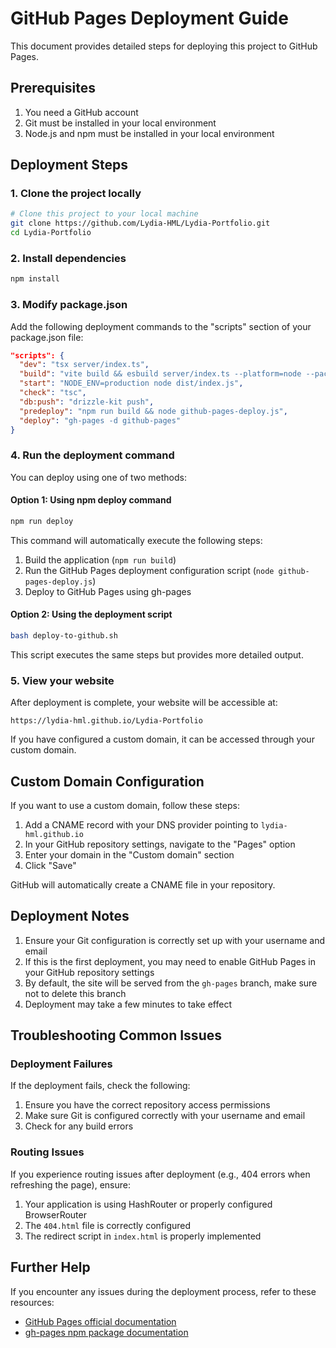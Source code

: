 # GitHub Pages Deployment Guide

This document provides detailed steps for deploying this project to GitHub Pages.

## Prerequisites

1. You need a GitHub account
2. Git must be installed in your local environment
3. Node.js and npm must be installed in your local environment

## Deployment Steps

### 1. Clone the project locally

```bash
# Clone this project to your local machine
git clone https://github.com/Lydia-HML/Lydia-Portfolio.git
cd Lydia-Portfolio
```

### 2. Install dependencies

```bash
npm install
```

### 3. Modify package.json

Add the following deployment commands to the "scripts" section of your package.json file:

```json
"scripts": {
  "dev": "tsx server/index.ts",
  "build": "vite build && esbuild server/index.ts --platform=node --packages=external --bundle --format=esm --outdir=dist",
  "start": "NODE_ENV=production node dist/index.js",
  "check": "tsc",
  "db:push": "drizzle-kit push",
  "predeploy": "npm run build && node github-pages-deploy.js",
  "deploy": "gh-pages -d github-pages"
}
```

### 4. Run the deployment command

You can deploy using one of two methods:

#### Option 1: Using npm deploy command

```bash
npm run deploy
```

This command will automatically execute the following steps:
1. Build the application (`npm run build`)
2. Run the GitHub Pages deployment configuration script (`node github-pages-deploy.js`)
3. Deploy to GitHub Pages using gh-pages

#### Option 2: Using the deployment script

```bash
bash deploy-to-github.sh
```

This script executes the same steps but provides more detailed output.

### 5. View your website

After deployment is complete, your website will be accessible at:

```
https://lydia-hml.github.io/Lydia-Portfolio
```

If you have configured a custom domain, it can be accessed through your custom domain.

## Custom Domain Configuration

If you want to use a custom domain, follow these steps:

1. Add a CNAME record with your DNS provider pointing to `lydia-hml.github.io`
2. In your GitHub repository settings, navigate to the "Pages" option
3. Enter your domain in the "Custom domain" section
4. Click "Save"

GitHub will automatically create a CNAME file in your repository.

## Deployment Notes

1. Ensure your Git configuration is correctly set up with your username and email
2. If this is the first deployment, you may need to enable GitHub Pages in your GitHub repository settings
3. By default, the site will be served from the `gh-pages` branch, make sure not to delete this branch
4. Deployment may take a few minutes to take effect

## Troubleshooting Common Issues

### Deployment Failures

If the deployment fails, check the following:

1. Ensure you have the correct repository access permissions
2. Make sure Git is configured correctly with your username and email
3. Check for any build errors

### Routing Issues

If you experience routing issues after deployment (e.g., 404 errors when refreshing the page), ensure:

1. Your application is using HashRouter or properly configured BrowserRouter
2. The `404.html` file is correctly configured
3. The redirect script in `index.html` is properly implemented

## Further Help

If you encounter any issues during the deployment process, refer to these resources:

- [GitHub Pages official documentation](https://docs.github.com/en/pages)
- [gh-pages npm package documentation](https://www.npmjs.com/package/gh-pages)